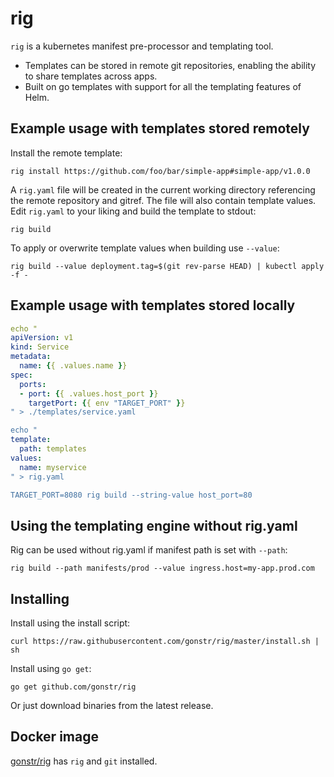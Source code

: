 # rig

`rig` is a kubernetes manifest pre-processor and templating tool.

- Templates can be stored in remote git repositories, enabling the ability
  to share templates across apps.
- Built on go templates with support for all the templating features of Helm.

## Example usage with templates stored remotely

Install the remote template:

```shell
rig install https://github.com/foo/bar/simple-app#simple-app/v1.0.0
```

A `rig.yaml` file will be created in the current working directory referencing
the remote repository and gitref. The file will also contain template values.
Edit `rig.yaml` to your liking and build the template to stdout:

```shell
rig build
```

To apply or overwrite template values when building use `--value`:

```shell
rig build --value deployment.tag=$(git rev-parse HEAD) | kubectl apply -f -
```

## Example usage with templates stored locally

```yaml
echo "
apiVersion: v1
kind: Service
metadata:
  name: {{ .values.name }}
spec:
  ports:
  - port: {{ .values.host_port }}
    targetPort: {{ env "TARGET_PORT" }}
" > ./templates/service.yaml

echo "
template:
  path: templates
values:
  name: myservice
" > rig.yaml

TARGET_PORT=8080 rig build --string-value host_port=80
```

## Using the templating engine without rig.yaml

Rig can be used without rig.yaml if manifest path is set with `--path`:

```
rig build --path manifests/prod --value ingress.host=my-app.prod.com
```

## Installing

Install using the install script:

```shell
curl https://raw.githubusercontent.com/gonstr/rig/master/install.sh | sh
```

Install using `go get`:

```shell
go get github.com/gonstr/rig
```

Or just download binaries from the latest release.

## Docker image

[gonstr/rig](https://cloud.docker.com/u/gonstr/repository/docker/gonstr/rig) has `rig` and `git` installed.
